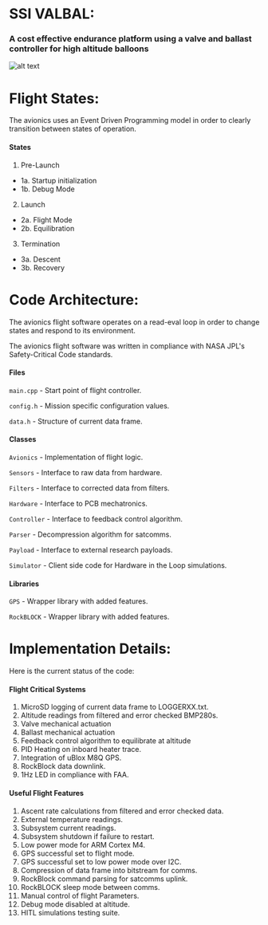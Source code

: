 # SSI VALBAL:
### A cost effective endurance platform using a valve and ballast controller for high altitude balloons

![alt text](VALBAL.jpg "VALBAL")

# Flight States:
The avionics uses an Event Driven Programming model in order to clearly transition between states of operation.

#### States
1. Pre-Launch  
 - 1a. Startup initialization
 - 1b. Debug Mode
2. Launch
 - 2a. Flight Mode
 - 2b. Equilibration
3. Termination
 - 3a. Descent
 - 3b. Recovery

# Code Architecture:
The avionics flight software operates on a read-eval loop in order to change states and respond to its environment.

The avionics flight software was written in compliance with NASA JPL's  Safety-Critical Code standards.

#### Files
`main.cpp` - Start point of flight controller.

`config.h` - Mission specific configuration values.

`data.h` - Structure of current data frame.

#### Classes
`Avionics` - Implementation of flight logic.

`Sensors` - Interface to raw data from hardware.

`Filters` - Interface to corrected data from filters.

`Hardware` - Interface to PCB mechatronics.

`Controller` - Interface to feedback control algorithm.

`Parser` - Decompression algorithm for satcomms.

`Payload` - Interface to external research payloads.

`Simulator` - Client side code for Hardware in the Loop simulations.

#### Libraries
`GPS` - Wrapper library with added features.

`RockBLOCK` - Wrapper library with added features.

# Implementation Details:
Here is the current status of the code:

#### Flight Critical Systems
1. MicroSD logging of current data frame to LOGGERXX.txt.
2. Altitude readings from filtered and error checked BMP280s.
3. Valve mechanical actuation
4. Ballast mechanical actuation
5. Feedback control algorithm to equilibrate at altitude
6. PID Heating on inboard heater trace.
7. Integration of uBlox M8Q GPS.
8. RockBlock data downlink.
9. 1Hz LED in compliance with FAA.

#### Useful Flight Features
1. Ascent rate calculations from filtered and error checked data.
2. External temperature readings.
3. Subsystem current readings.
4. Subsystem shutdown if failure to restart.
5. Low power mode for ARM Cortex M4.
6. GPS successful set to flight mode.
7. GPS successful set to low power mode over I2C.
8. Compression of data frame into bitstream for comms.
9. RockBlock command parsing for satcomms uplink.
10. RockBLOCK sleep mode between comms.
11. Manual control of flight Parameters.
12. Debug mode disabled at altitude.
13. HITL simulations testing suite.
